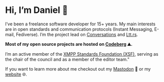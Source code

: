 # Hi, I’m Daniel 🤝

I’ve been a freelance software developer for 15+ years. My main interests are in open standards and communication protocols (Instant Messaging, E-mail, Fediverse). I’m the project lead on [Conversations](https://codeberg.org/inputmice/Conversations) and [Ltt.rs](https://codeberg.org/iNPUTmice/lttrs-android).

**Most of my open source projects are hosted on [Codeberg](https://codeberg.org/inputmice/) ⛰️.**

I’m an active member of the [XMPP Standards Foundation (XSF)](https://xmpp.org/about/xmpp-standards-foundation/), serving as the chair of the council and as a member of the editor team."

If you want to learn more about me checkout out my [Mastodon](https://gultsch.social/@daniel) 🦣 or my [website](https://gultsch.de) 🌐.
